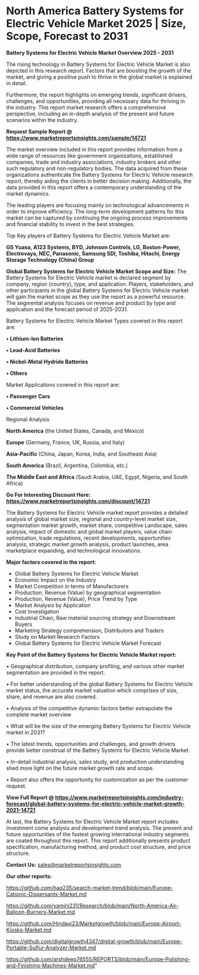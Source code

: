 # North America Battery Systems for Electric Vehicle Market 2025 | Size, Scope, Forecast to 2031

<Strong> Battery Systems for Electric Vehicle Market Overview 2025 - 2031</strong>

The rising technology in Battery Systems for Electric Vehicle Market is also depicted in this research report. Factors that are boosting the growth of the market, and giving a positive push to thrive in the global market is explained in detail.

Furthermore, the report highlights on emerging trends, significant drivers, challenges, and opportunities, providing all necessary data for thriving in the industry. This report market research offers a comprehensive perspective, including an in-depth analysis of the present and future scenarios within the industry.

<strong>Request Sample Report @ <a href=https://www.marketreportsinsights.com/sample/14721>https://www.marketreportsinsights.com/sample/14721</a></strong>

The market overview included in this report provides information from a wide range of resources like government organizations, established companies, trade and industry associations, industry brokers and other such regulatory and non-regulatory bodies. The data acquired from these organizations authenticate the Battery Systems for Electric Vehicle research report, thereby aiding the clients in better decision making. Additionally, the data provided in this report offers a contemporary understanding of the market dynamics.

The leading players are focusing mainly on technological advancements in order to improve efficiency. The long-term development patterns for this market can be captured by continuing the ongoing process improvements and financial stability to invest in the best strategies.

Top Key players of Battery Systems for Electric Vehicle Market are:

<strong>GS Yuasa, A123 Systems, BYD, Johnson Controls, LG, Boston-Power, Electrovaya, NEC, Panasonic, Samsung SDI, Toshiba, Hitachi, Energy Storage Technology (China) Group</strong>

<strong><b>Global Battery Systems for Electric Vehicle Market Scope and Size:</b></strong>
The Battery Systems for Electric Vehicle market is declared segment by company, region (country), type, and application. Players, stakeholders, and other participants in the global Battery Systems for Electric Vehicle market will gain the market scope as they use the report as a powerful resource. The segmental analysis focuses on revenue and product by type and application and the forecast period of 2025-2031.

Battery Systems for Electric Vehicle Market Types covered in this report are:

<strong>• Lithium-Ion Batteries

• Lead-Acid Batteries

• Nickel-Metal Hydride Batteries

• Others</strong>

Market Applications covered in this report are:

<strong>• Passenger Cars

• Commercial Vehicles</strong> 

Regional Analysis

<strong>North America</strong> (the United States, Canada, and Mexico)

<strong>Europe</strong> (Germany, France, UK, Russia, and Italy)

<strong>Asia-Pacific</strong> (China, Japan, Korea, India, and Southeast Asia)

<strong>South America</strong> (Brazil, Argentina, Colombia, etc.)

<strong>The Middle East and Africa</strong> (Saudi Arabia, UAE, Egypt, Nigeria, and South Africa)

<strong>Go For Interesting Discount Here: <a href=https://www.marketreportsinsights.com/discount/14721>https://www.marketreportsinsights.com/discount/14721</a></strong>

The Battery Systems for Electric Vehicle market report provides a detailed analysis of global market size, regional and country-level market size, segmentation market growth, market share, competitive Landscape, sales analysis, impact of domestic and global market players, value chain optimization, trade regulations, recent developments, opportunities analysis, strategic market growth analysis, product launches, area marketplace expanding, and technological innovations.

<strong><b>Major factors covered in the report:</b></strong>
<ul>
  <li>Global Battery Systems for Electric Vehicle Market </li>
  <li>Economic Impact on the Industry</li>
  <li>Market Competition in terms of Manufacturers</li>
  <li>Production, Revenue (Value) by geographical segmentation</li>
  <li>Production, Revenue (Value), Price Trend by Type</li>
  <li>Market Analysis by Application</li>
  <li>Cost Investigation</li>
  <li>Industrial Chain, Raw material sourcing strategy and Downstream Buyers</li>
  <li>Marketing Strategy comprehension, Distributors and Traders</li>
  <li>Study on Market Research Factors</li>
  <li>Global Battery Systems for Electric Vehicle Market Forecast</li>
</ul>

<strong><b>Key Point of the Battery Systems for Electric Vehicle Market report:</b></strong>

• Geographical distribution, company profiling, and various other market segmentation are provided in the report.

• For better understanding of the global Battery Systems for Electric Vehicle market status, the accurate market valuation which comprises of size, share, and revenue are also covered.

• Analysis of the competitive dynamic factors better extrapolate the complete market overview

• What will be the size of the emerging Battery Systems for Electric Vehicle market in 2031?

• The latest trends, opportunities and challenges, and growth drivers provide better construal of the Battery Systems for Electric Vehicle Market.

• In-detail industrial analysis, sales study, and production understanding shed more light on the future market growth rate and scope.

• Report also offers the opportunity for customization as per the customer request.

<strong><b>View Full Report @ <a href=https://www.marketreportsinsights.com/industry-forecast/global-battery-systems-for-electric-vehicle-market-growth-2021-14721>https://www.marketreportsinsights.com/industry-forecast/global-battery-systems-for-electric-vehicle-market-growth-2021-14721</a></b></strong>


At last, the Battery Systems for Electric Vehicle Market report includes investment come analysis and development trend analysis. The present and future opportunities of the fastest growing international industry segments are coated throughout this report. This report additionally presents product specification, manufacturing method, and product cost structure, and price structure.

<strong>Contact Us:</strong>
sales@marketreportsinsights.com

<strong>Our other reports:</strong>

<a href=https://github.com/haq235/search-market-trend/blob/main/Europe-Cationic-Dispersants-Market.md>https://github.com/haq235/search-market-trend/blob/main/Europe-Cationic-Dispersants-Market.md</a>

<a href=https://github.com/yamini231/Research/blob/main/North-America-Air-Balloon-Burners-Market.md>https://github.com/yamini231/Research/blob/main/North-America-Air-Balloon-Burners-Market.md</a>

<a href=https://github.com/Hindavi23/Marketgrowth/blob/main/Europe-Airport-Kiosks-Market.md>https://github.com/Hindavi23/Marketgrowth/blob/main/Europe-Airport-Kiosks-Market.md</a>

<a href=https://github.com/digitalgrowth4347/digital-growth/blob/main/Europe-Portable-Sulfur-Analyzer-Market.md>https://github.com/digitalgrowth4347/digital-growth/blob/main/Europe-Portable-Sulfur-Analyzer-Market.md</a>

<a href=https://github.com/arshdeep76555/REPORTS/blob/main/Europe-Polishing-and-Finishing-Machines-Market.md>https://github.com/arshdeep76555/REPORTS/blob/main/Europe-Polishing-and-Finishing-Machines-Market.md</a>"
